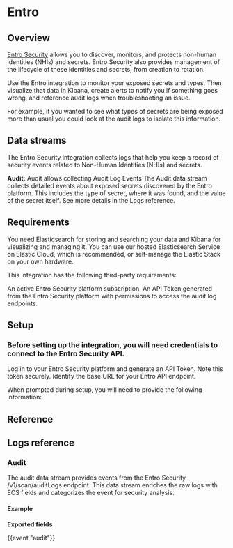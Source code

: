 # Entro

## Overview

[Entro Security](https://entro.security/) allows you to discover, monitors, and protects non-human identities (NHIs) and secrets. Entro Security also provides management of the lifecycle of these identities and secrets, from creation to rotation.

Use the Entro integration to monitor your exposed secrets and types. Then visualize that data in Kibana, create alerts to notify you if something goes wrong, and reference audit logs when troubleshooting an issue.

For example, if you wanted to see what types of secrets are being exposed more than usual you could look at the audit logs to isolate this information.

## Data streams
The Entro Security integration collects logs that help you keep a record of security events related to Non-Human Identities (NHIs) and secrets.

**Audit:** Audit allows collecting Audit Log Events
The Audit data stream collects detailed events about exposed secrets discovered by the Entro platform. This includes the type of secret, where it was found, and the value of the secret itself. See more details in the Logs reference.

## Requirements
You need Elasticsearch for storing and searching your data and Kibana for visualizing and managing it. You can use our hosted Elasticsearch Service on Elastic Cloud, which is recommended, or self-manage the Elastic Stack on your own hardware.

This integration has the following third-party requirements:

An active Entro Security platform subscription.
An API Token generated from the Entro Security platform with permissions to access the audit log endpoints.


## Setup

### Before setting up the integration, you will need credentials to connect to the Entro Security API.

Log in to your Entro Security platform and generate an API Token. Note this token securely.
Identify the base URL for your Entro API endpoint.

When prompted during setup, you will need to provide the following information:


## Reference

## Logs reference

### Audit

The audit data stream provides events from the Entro Security /v1/scan/auditLogs endpoint. This data stream enriches the raw logs with ECS fields and categorizes the event for security analysis.

#### Example

**Exported fields**

{{event "audit"}}
